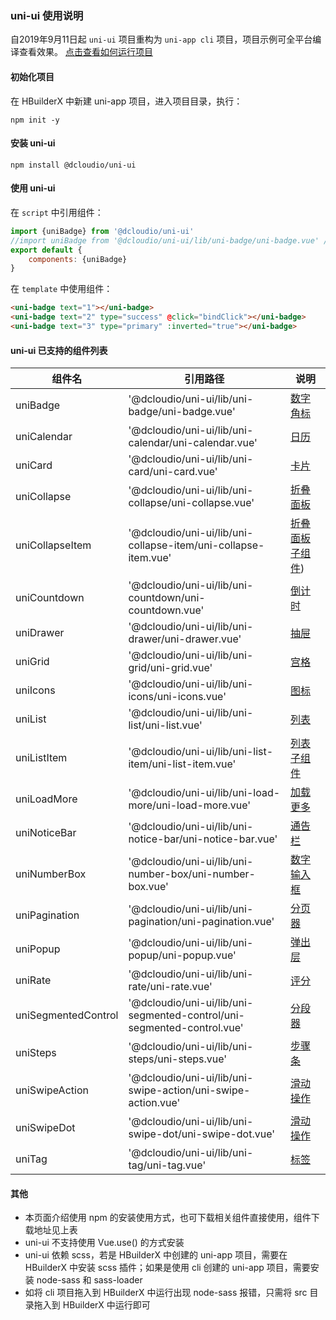 ### uni-ui 使用说明

自2019年9月11日起 `uni-ui` 项目重构为 `uni-app cli` 项目，项目示例可全平台编译查看效果。 [点击查看如何运行项目](https://uniapp.dcloud.io/quickstart?id=%e8%bf%90%e8%a1%8c%e5%b9%b6%e5%8f%91%e5%b8%83uni-app)

#### 初始化项目

在 HBuilderX 中新建 uni-app 项目，进入项目目录，执行：

```
npm init -y
```

#### 安装 uni-ui

```
npm install @dcloudio/uni-ui
```

#### 使用 uni-ui

在 ``script`` 中引用组件：

```javascript
import {uniBadge} from '@dcloudio/uni-ui'
//import uniBadge from '@dcloudio/uni-ui/lib/uni-badge/uni-badge.vue' //也可使用此方式引入组件
export default {
    components: {uniBadge}
}
```

在 ``template`` 中使用组件：

```html
<uni-badge text="1"></uni-badge>
<uni-badge text="2" type="success" @click="bindClick"></uni-badge>
<uni-badge text="3" type="primary" :inverted="true"></uni-badge>
```

#### uni-ui 已支持的组件列表

|组件名							|引用路径																																|说明																											|
|---								|---																																		|---																											|
|uniBadge						|'@dcloudio/uni-ui/lib/uni-badge/uni-badge.vue'													|[数字角标](https://ext.dcloud.net.cn/plugin?id=21)				|
|uniCalendar				|'@dcloudio/uni-ui/lib/uni-calendar/uni-calendar.vue'										|[日历](https://ext.dcloud.net.cn/plugin?id=56)						|
|uniCard						|'@dcloudio/uni-ui/lib/uni-card/uni-card.vue'														|[卡片](https://ext.dcloud.net.cn/plugin?id=22)						|
|uniCollapse				|'@dcloudio/uni-ui/lib/uni-collapse/uni-collapse.vue'										|[折叠面板](http://ext.dcloud.net.cn/plugin?id=23)				|
|uniCollapseItem		|'@dcloudio/uni-ui/lib/uni-collapse-item/uni-collapse-item.vue'					|[折叠面板子组件](https://ext.dcloud.net.cn/plugin?id=23))|
|uniCountdown				|'@dcloudio/uni-ui/lib/uni-countdown/uni-countdown.vue'									|[倒计时](https://ext.dcloud.net.cn/plugin?id=25)					|
|uniDrawer					|'@dcloudio/uni-ui/lib/uni-drawer/uni-drawer.vue'												|[抽屉](https://ext.dcloud.net.cn/plugin?id=26)						|
|uniGrid						|'@dcloudio/uni-ui/lib/uni-grid/uni-grid.vue'														|[宫格](https://ext.dcloud.net.cn/plugin?id=27)						|
|uniIcons						|'@dcloudio/uni-ui/lib/uni-icons/uni-icons.vue'													|[图标](https://ext.dcloud.net.cn/plugin?id=28)						|
|uniList						|'@dcloudio/uni-ui/lib/uni-list/uni-list.vue'														|[列表](https://ext.dcloud.net.cn/plugin?id=24)						|
|uniListItem				|'@dcloudio/uni-ui/lib/uni-list-item/uni-list-item.vue'									|[列表子组件](https://ext.dcloud.net.cn/plugin?id=24)			|
|uniLoadMore				|'@dcloudio/uni-ui/lib/uni-load-more/uni-load-more.vue'									|[加载更多](https://ext.dcloud.net.cn/plugin?id=29)				|
|uniNoticeBar				|'@dcloudio/uni-ui/lib/uni-notice-bar/uni-notice-bar.vue'								|[通告栏](https://ext.dcloud.net.cn/plugin?id=30)					|
|uniNumberBox				|'@dcloudio/uni-ui/lib/uni-number-box/uni-number-box.vue'								|[数字输入框](https://ext.dcloud.net.cn/plugin?id=31)			|
|uniPagination			|'@dcloudio/uni-ui/lib/uni-pagination/uni-pagination.vue'								|[分页器](https://ext.dcloud.net.cn/plugin?id=32)					|
|uniPopup						|'@dcloudio/uni-ui/lib/uni-popup/uni-popup.vue'													|[弹出层](https://ext.dcloud.net.cn/plugin?id=329)				|
|uniRate						|'@dcloudio/uni-ui/lib/uni-rate/uni-rate.vue'														|[评分](https://ext.dcloud.net.cn/plugin?id=33)						|
|uniSegmentedControl|'@dcloudio/uni-ui/lib/uni-segmented-control/uni-segmented-control.vue'	|[分段器](https://ext.dcloud.net.cn/plugin?id=54)					|
|uniSteps						|'@dcloudio/uni-ui/lib/uni-steps/uni-steps.vue'													|[步骤条](https://ext.dcloud.net.cn/plugin?id=34)					|
|uniSwipeAction			|'@dcloudio/uni-ui/lib/uni-swipe-action/uni-swipe-action.vue'						|[滑动操作](http://ext.dcloud.net.cn/plugin?id=181)				|
|uniSwipeDot				|'@dcloudio/uni-ui/lib/uni-swipe-dot/uni-swipe-dot.vue'									|[滑动操作](http://ext.dcloud.net.cn/plugin?id=284)				|
|uniTag							|'@dcloudio/uni-ui/lib/uni-tag/uni-tag.vue'															|[标签](https://ext.dcloud.net.cn/plugin?id=35)						|

#### 其他

- 本页面介绍使用 npm 的安装使用方式，也可下载相关组件直接使用，组件下载地址见上表
- uni-ui 不支持使用 Vue.use() 的方式安装
- uni-ui 依赖 scss，若是 HBuilderX 中创建的 uni-app 项目，需要在 HBuilderX 中安装 scss 插件；如果是使用 cli 创建的 uni-app 项目，需要安装 node-sass 和 sass-loader
- 如将 cli 项目拖入到 HBuilderX 中运行出现 node-sass 报错，只需将 src 目录拖入到 HBuilderX 中运行即可